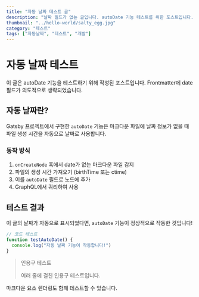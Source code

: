 ```yaml
---
title: "자동 날짜 테스트 글"
description: "날짜 필드가 없는 글입니다. autoDate 기능 테스트를 위한 포스트입니다."
thumbnail: "../hello-world/salty_egg.jpg"
category: "테스트"
tags: ["자동날짜", "테스트", "개발"]
---
```


# 자동 날짜 테스트

이 글은 autoDate 기능을 테스트하기 위해 작성된 포스트입니다. Frontmatter에 date 필드가 의도적으로 생략되었습니다.

## 자동 날짜란?

Gatsby 프로젝트에서 구현한 `autoDate` 기능은 마크다운 파일에 날짜 정보가 없을 때 파일 생성 시간을 자동으로 날짜로 사용합니다.

### 동작 방식

1. `onCreateNode` 훅에서 date가 없는 마크다운 파일 감지
2. 파일의 생성 시간 가져오기 (birthTime 또는 ctime)
3. 이를 `autoDate` 필드로 노드에 추가
4. GraphQL에서 쿼리하여 사용

## 테스트 결과

이 글의 날짜가 자동으로 표시되었다면, `autoDate` 기능이 정상적으로 작동한 것입니다!

```javascript
// 코드 테스트
function testAutoDate() {
  console.log("자동 날짜 기능이 작동합니다!")
}
```

> 인용구 테스트
>
> 여러 줄에 걸친 인용구 테스트입니다.

마크다운 요소 렌더링도 함께 테스트할 수 있습니다.
